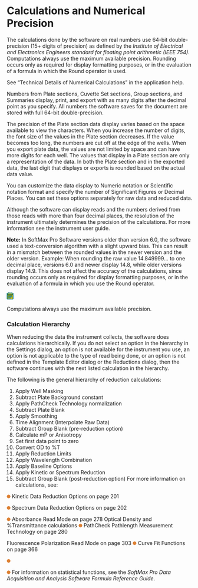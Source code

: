 # Calculations and Numerical Precision

The calculations done by the software on real numbers use 64-bit double-precision (15+ digits of precision) as defined by the _Institute of Electrical and Electronics Engineers standard for floating point arithmetic (IEEE 754)_. Computations always use the maximum available precision. Rounding occurs only as required for display formatting purposes, or in the evaluation of a formula in which the Round operator is used.

See “Technical Details of Numerical Calculations” in the application help.

Numbers from Plate sections, Cuvette Set sections, Group sections, and Summaries display, print, and export with as many digits after the decimal point as you specify. All numbers the software saves for the document are stored with full 64-bit double-precision.

The precision of the Plate section data display varies based on the space available to view the characters. When you increase the number of digits, the font size of the values in the Plate section decreases. If the value becomes too long, the numbers are cut off at the edge of the wells. When you export plate data, the values are not limited by space and can have more digits for each well. The values that display in a Plate section are only a representation of the data. In both the Plate section and in the exported data, the last digit that displays or exports is rounded based on the actual data value.

You can customize the data display to Numeric notation or Scientific notation format and specify the number of Significant Figures or Decimal Places. You can set these options separately for raw data and reduced data.

Although the software can display reads and the numbers derived from those reads with more than four decimal places, the resolution of the instrument ultimately determines the precision of the calculations. For more information see the instrument user guide.

**Note:** In SoftMax Pro Software versions older than version 6.0, the software used a text-conversion algorithm with a slight upward bias. This can result in a mismatch between the rounded values in the newer version and the older version. Example: When rounding the raw value 14.849999… to one decimal place, versions 6.0 and newer display 14.8, while older versions display 14.9. This does not affect the accuracy of the calculations, since rounding occurs only as required for display formatting purposes, or in the evaluation of a formula in which you use the Round operator.

![](<../../../.gitbook/assets/1 (5) (1) (1) (1).png>)

Computations always use the maximum available precision.

### Calculation Hierarchy

When reducing the data the instrument collects, the software does calculations hierarchically. If you do not select an option in the hierarchy in the Settings dialog, an option is not available for the instrument you use, an option is not applicable to the type of read being done, or an option is not defined in the Template Editor dialog or the Reductions dialog, then the software continues with the next listed calculation in the hierarchy.

The following is the general hierarchy of reduction calculations:

1. Apply Well Masking
2. Subtract Plate Background constant
3. Apply PathCheck Technology normalization
4. Subtract Plate Blank
5. Apply Smoothing
6. Time Alignment (Interpolate Raw Data)
7. Subtract Group Blank (pre-reduction option)
8. Calculate mP or Anisotropy
9. Set first data point to zero
10. Convert OD to %T
11. Apply Reduction Limits
12. Apply Wavelength Combination
13. Apply Baseline Options
14. Apply Kinetic or Spectrum Reduction
15. Subtract Group Blank (post-reduction option) For more information on calculations, see:

![](<../../../.gitbook/assets/2 (5) (1) (1) (1).png>) Kinetic Data Reduction Options on page 201

![](<../../../.gitbook/assets/3 (6) (1) (1).png>) Spectrum Data Reduction Options on page 202

![](<../../../.gitbook/assets/4 (4) (1) (1).png>) Absorbance Read Mode on page 278 Optical Density and %Transmittance calculations ![](<../../../.gitbook/assets/5 (6) (1).png>) PathCheck Pathlength Measurement Technology on page 280

Fluorescence Polarization Read Mode on page 303 ![](<../../../.gitbook/assets/6 (7) (1).png>) Curve Fit Functions on page 366

![](<../../../.gitbook/assets/7 (7) (1).png>)

![](<../../../.gitbook/assets/8 (7).png>) For information on statistical functions, see the _SoftMax Pro Data Acquisition and Analysis Software Formula Reference Guide_.
